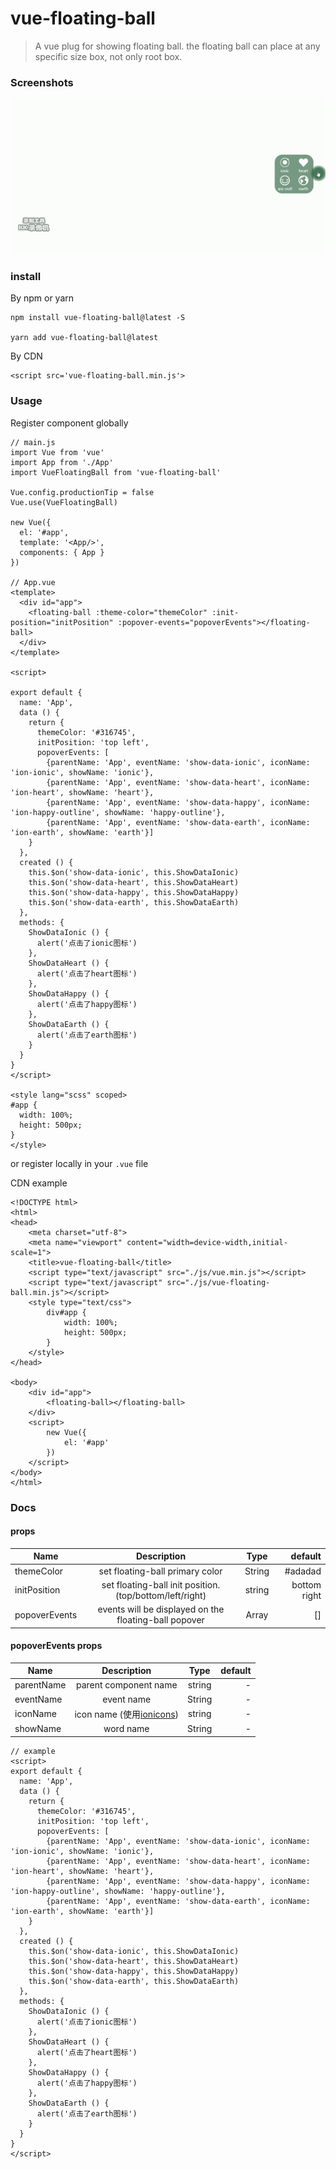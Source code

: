 # vue-floating-ball

> A vue plug for showing floating ball. the floating ball can place at any specific size box, not only root box.

### Screenshots
![screenshots](screenshots.gif)

### install

By npm or yarn
```
npm install vue-floating-ball@latest -S

yarn add vue-floating-ball@latest
```
By CDN
```
<script src='vue-floating-ball.min.js'>
```

### Usage

Register component globally

```
// main.js
import Vue from 'vue'
import App from './App'
import VueFloatingBall from 'vue-floating-ball'

Vue.config.productionTip = false
Vue.use(VueFloatingBall)

new Vue({
  el: '#app',
  template: '<App/>',
  components: { App }
})

// App.vue
<template>
  <div id="app">
    <floating-ball :theme-color="themeColor" :init-position="initPosition" :popover-events="popoverEvents"></floating-ball>
  </div>
</template>

<script>

export default {
  name: 'App',
  data () {
    return {
      themeColor: '#316745',
      initPosition: 'top left',
      popoverEvents: [
        {parentName: 'App', eventName: 'show-data-ionic', iconName: 'ion-ionic', showName: 'ionic'},
        {parentName: 'App', eventName: 'show-data-heart', iconName: 'ion-heart', showName: 'heart'},
        {parentName: 'App', eventName: 'show-data-happy', iconName: 'ion-happy-outline', showName: 'happy-outline'},
        {parentName: 'App', eventName: 'show-data-earth', iconName: 'ion-earth', showName: 'earth'}]
    }
  },
  created () {
    this.$on('show-data-ionic', this.ShowDataIonic)
    this.$on('show-data-heart', this.ShowDataHeart)
    this.$on('show-data-happy', this.ShowDataHappy)
    this.$on('show-data-earth', this.ShowDataEarth)
  },
  methods: {
    ShowDataIonic () {
      alert('点击了ionic图标')
    },
    ShowDataHeart () {
      alert('点击了heart图标')
    },
    ShowDataHappy () {
      alert('点击了happy图标')
    },
    ShowDataEarth () {
      alert('点击了earth图标')
    }
  }
}
</script>

<style lang="scss" scoped>
#app {
  width: 100%;
  height: 500px;
}
</style>

```

or register locally in your `.vue` file

CDN example
```
<!DOCTYPE html>
<html>
<head>
    <meta charset="utf-8">
    <meta name="viewport" content="width=device-width,initial-scale=1">
    <title>vue-floating-ball</title>
    <script type="text/javascript" src="./js/vue.min.js"></script>
    <script type="text/javascript" src="./js/vue-floating-ball.min.js"></script>
    <style type="text/css">
        div#app {
            width: 100%;
            height: 500px;
        }
    </style>
</head>

<body>
    <div id="app">
        <floating-ball></floating-ball>
    </div>
    <script>
        new Vue({
            el: '#app'
        })
    </script>
</body>
</html>
```

### Docs

#### props

| Name        | Description           | Type           | default |
| -------------|:-------------:|:-------------:| -----:|
| themeColor     | set floating-ball primary color | String | #adadad |
| initPosition      | set floating-ball init position.(top/bottom/left/right) | string | bottom right |
| popoverEvents      | events will be displayed on the floating-ball popover | Array | [] |


#### popoverEvents props

| Name        | Description           | Type           | default |
| -------------|:-------------:|:-------------:| -----:|
| parentName     | parent component name | string | - |
| eventName      | event name | String | - |
| iconName     | icon name (使用[ionicons](http://ionicons.com/)) | string | - |
| showName      | word name | String | - |

```
// example
<script>
export default {
  name: 'App',
  data () {
    return {
      themeColor: '#316745',
      initPosition: 'top left',
      popoverEvents: [
        {parentName: 'App', eventName: 'show-data-ionic', iconName: 'ion-ionic', showName: 'ionic'},
        {parentName: 'App', eventName: 'show-data-heart', iconName: 'ion-heart', showName: 'heart'},
        {parentName: 'App', eventName: 'show-data-happy', iconName: 'ion-happy-outline', showName: 'happy-outline'},
        {parentName: 'App', eventName: 'show-data-earth', iconName: 'ion-earth', showName: 'earth'}]
    }
  },
  created () {
    this.$on('show-data-ionic', this.ShowDataIonic)
    this.$on('show-data-heart', this.ShowDataHeart)
    this.$on('show-data-happy', this.ShowDataHappy)
    this.$on('show-data-earth', this.ShowDataEarth)
  },
  methods: {
    ShowDataIonic () {
      alert('点击了ionic图标')
    },
    ShowDataHeart () {
      alert('点击了heart图标')
    },
    ShowDataHappy () {
      alert('点击了happy图标')
    },
    ShowDataEarth () {
      alert('点击了earth图标')
    }
  }
}
</script>
```


